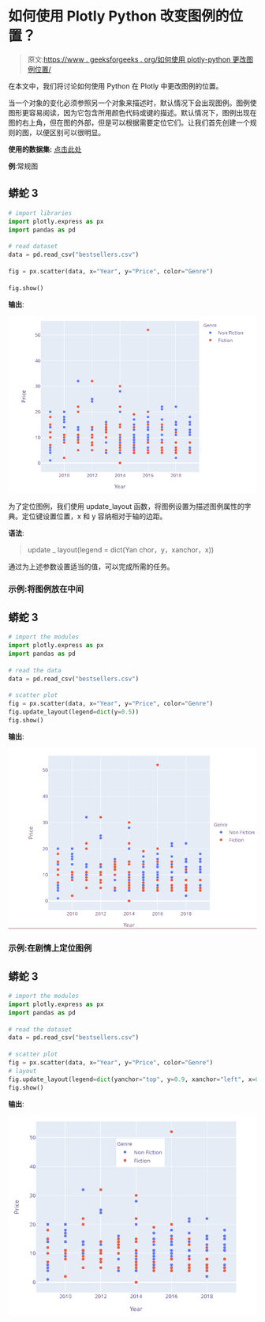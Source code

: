 # 如何使用 Plotly Python 改变图例的位置？

> 原文:[https://www . geeksforgeeks . org/如何使用 plotly-python 更改图例位置/](https://www.geeksforgeeks.org/how-to-change-the-position-of-legend-using-plotly-python/)

在本文中，我们将讨论如何使用 Python 在 Plotly 中更改图例的位置。

当一个对象的变化必须参照另一个对象来描述时，默认情况下会出现图例。图例使图形更容易阅读，因为它包含所用颜色代码或键的描述。默认情况下，图例出现在图的右上角，但在图的外部，但是可以根据需要定位它们。让我们首先创建一个规则的图，以便区别可以很明显。

**使用的数据集:** [点击此处](https://drive.google.com/file/d/1NCWoQFjgFp6o-XXGBX0Z4N-0gY7k1MFw/view?usp=sharing)

**例**:常规图

## 蟒蛇 3

```py
# import libraries
import plotly.express as px
import pandas as pd

# read dataset
data = pd.read_csv("bestsellers.csv")

fig = px.scatter(data, x="Year", y="Price", color="Genre")

fig.show()
```

**输出**:

![](img/7364e1354a123a2f7811c2a6518b24bb.png)

为了定位图例，我们使用 update_layout 函数，将图例设置为描述图例属性的字典。定位键设置位置，x 和 y 容纳相对于轴的边距。

**语法**:

> update _ layout(legend = dict(Yan chor，y，xanchor，x))

通过为上述参数设置适当的值，可以完成所需的任务。

### **示例**:将图例放在中间

## 蟒蛇 3

```py
# import the modules
import plotly.express as px
import pandas as pd

# read the data
data = pd.read_csv("bestsellers.csv")

# scatter plot
fig = px.scatter(data, x="Year", y="Price", color="Genre")
fig.update_layout(legend=dict(y=0.5))
fig.show()
```

**输出**:

![](img/0005a77c80591b26466a279af533b74a.png)

### **示例**:在剧情上定位图例

## 蟒蛇 3

```py
# import the modules
import plotly.express as px
import pandas as pd

# read the dataset
data = pd.read_csv("bestsellers.csv")

# scatter plot
fig = px.scatter(data, x="Year", y="Price", color="Genre")
# layout
fig.update_layout(legend=dict(yanchor="top", y=0.9, xanchor="left", x=0.4))
fig.show()
```

**输出**:

![](img/d079c4650877fc41c39f5446864246e5.png)